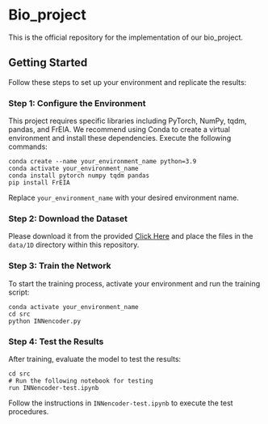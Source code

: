 # Bio_project

This is the official repository for the implementation of our bio_project. 

## Getting Started

Follow these steps to set up your environment and replicate the results:

### Step 1: Configure the Environment

This project requires specific libraries including PyTorch, NumPy, tqdm, pandas, and FrEIA. We recommend using Conda to create a virtual environment and install these dependencies. Execute the following commands:

```
conda create --name your_environment_name python=3.9
conda activate your_environment_name
conda install pytorch numpy tqdm pandas
pip install FrEIA
```

Replace `your_environment_name` with your desired environment name.

### Step 2: Download the Dataset

Please download it from the provided [Click Here](http://example.com) and place the files in the `data/1D` directory within this repository.


### Step 3: Train the Network

To start the training process, activate your environment and run the training script:

```
conda activate your_environment_name
cd src
python INNencoder.py
```

### Step 4: Test the Results

After training, evaluate the model to test the results:

```
cd src
# Run the following notebook for testing
run INNencoder-test.ipynb
```

Follow the instructions in `INNencoder-test.ipynb` to execute the test procedures.

